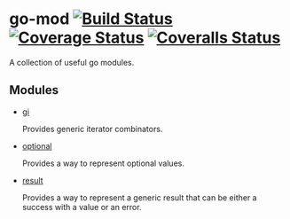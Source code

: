 # go-mod [![Build Status][ci-img]][ci] [![Coverage Status][cov-img]][cov] [![Coveralls Status][coveralls-img]][coveralls]

A collection of useful go modules.

## Modules

- [gi](gi/README.md)

    Provides generic iterator combinators.

- [optional](optional/README.md)

    Provides a way to represent optional values.

- [result](result/README.md)

    Provides a way to represent a generic result that can be either a success with a value or an error.

[doc-img]: https://pkg.go.dev/badge/github.com/pamburus/go-mod
[doc]: https://pkg.go.dev/github.com/pamburus/go-mod
[ci-img]: https://github.com/pamburus/go-mod/actions/workflows/ci.yml/badge.svg
[ci]: https://github.com/pamburus/go-mod/actions/workflows/ci.yml
[cov-img]: https://codecov.io/gh/pamburus/go-mod/graph/badge.svg?token=CC2G17UKAS
[cov]: https://codecov.io/gh/pamburus/go-mod
[coveralls-img]: https://coveralls.io/repos/github/pamburus/go-mod/badge.svg
[coveralls]: https://coveralls.io/github/pamburus/go-mod
